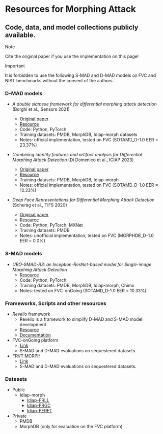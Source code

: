 # Resources for Morphing Attack
## Code, data, and model collections publicly available.

> [!NOTE]
> Cite the original paper if you use the implementation on this page!

> [!IMPORTANT]
> It is forbidden to use the following S-MAD and D-MAD models on FVC and NIST benchmarks without the consent of the authors.


### D-MAD models
- *A double siamese framework for differential morphing attack detection* (Borghi et al., Sensors 2021)
  - [Original paper](https://www.mdpi.com/1424-8220/21/10/3466)
  - [Resource](https://github.com/ndido98/siamese)
  - Code: Python, PyTorch
  - Training datasets: PMDB, MorphDB, Idiap-morph datasets 
  - Notes: official implementation, tested on FVC (SOTAMD_D-1.0 EER = 23.37%)
 
- *Combining identity features and artifact analysis for Differential Morphing Attack Detection* (Di Domenico et al., ICIAP 2023)
  - [Original paper](https://github.com/gdubrg/morphing-attack-resources/blob/main/ICIAP_2023.pdf)
  - [Resource](https://github.com/ndido98/iciap-2023)
  - Training datasets: PMDB, MorphDB, Idiap-morph
  - Notes: official implementation, tested on FVC (SOTAMD_D-1.0 EER = 10.23%)
    
- *Deep Face Representations for Differential Morphing Attack Detection* (Scherag et al., TIFS 2020)
  - [Original paper](https://ieeexplore.ieee.org/stamp/stamp.jsp?arnumber=9093905)
  - [Resource](https://github.com/gdubrg/MAD-Tools)
  - Code: Python, PyTorch, MXNet
  - Training datasets: PMDB
  - Notes: unofficial implementation, tested on FVC (MORPHDB_D-1.0 EER = 0.0%)

### S-MAD models
- *UBO-SMAD-R3: an Inception-ResNet-based model for Single-image Morphing Attack Detection*
  - [Resource](https://github.com/ndido98/ubo-smad-r3)
  - Code: Python, PyTorch
  - Training datasets: PMDB, MorphDB, Idiap-morph, Chimo
  - Notes: tested on FVC-onGoing (SOTAMD_D-1.0 EER = 10.33%) 

### Frameworks, Scripts and other resources
- *Revelio* framework
  - Revelio is a framework to simplify D-MAD and S-MAD model development
  - [Resource](https://github.com/ndido98/revelio)
  - [Documentation](https://ndido98.github.io/revelio/)
- FVC-onGoing platform
  - [Link](https://biolab.csr.unibo.it/fvcongoing/UI/Form/Home.aspx)
  - S-MAD and D-MAD evaluations on sequestered datasets. 
- FRVT MORPH
  - [Link](https://pages.nist.gov/frvt/html/frvt_morph.html)
  - S-MAD and D-MAD evaluations on sequestered datasets. 

### Datasets
- Public
  - Idiap-morph
    - [Idiap-FRLL](https://www.idiap.ch/en/dataset/frll-morphs)
    - [Idiap-FRGC](https://www.idiap.ch/en/dataset/frgc-morphs)
    - [Idiap-FERET](https://www.idiap.ch/en/dataset/feret-morphs)
- Private
  - PMDB
  - MorphDB (only for evaluation on the FVC platform)  
